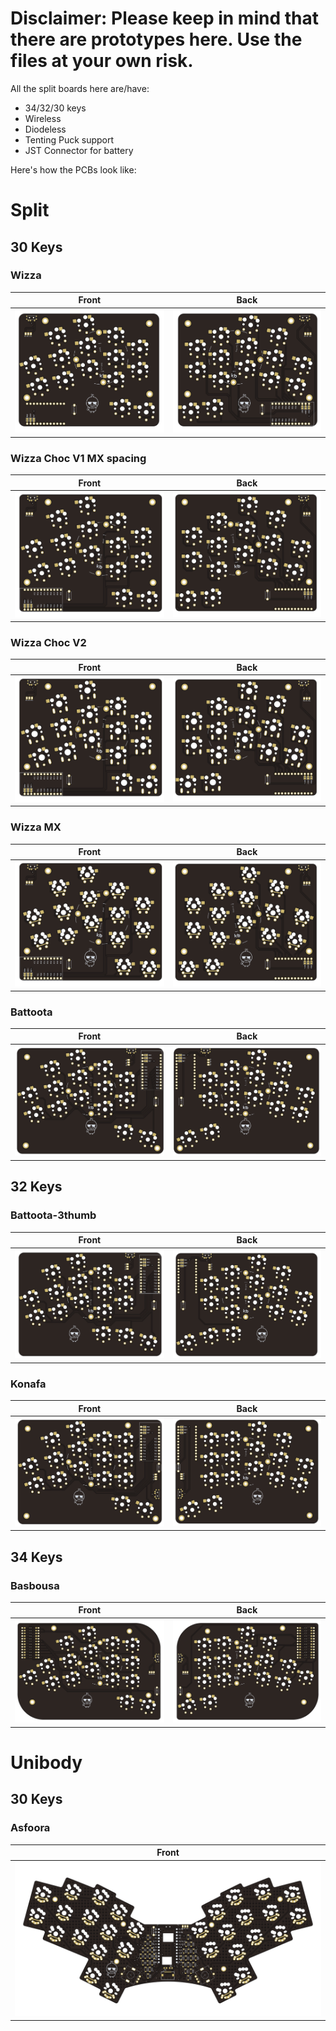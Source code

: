 # Disclaimer: Please keep in mind that there are prototypes here. Use the files at your own risk.

All the split boards here are/have:

- 34/32/30 keys
- Wireless
- Diodeless
- Tenting Puck support
- JST Connector for battery


Here's how the PCBs look like:

# Split

## 30 Keys

### Wizza

| Front | Back |
| :---: | :---: |
| ![front](/images/wizza/front.png) | ![back](/images/wizza/back.png) |

### Wizza Choc V1 MX spacing
| Front | Back |
| :---: | :---: |
| ![front](/images/wizza-chocV1-MX_spacing/front.png) | ![back](/images/wizza-chocV1-MX_spacing/back.png) |

### Wizza Choc V2
| Front | Back |
| :---: | :---: |
| ![front](/images/wizza-chocV2/front.png) | ![back](/images/wizza-chocV2/back.png) |

### Wizza MX
| Front | Back |
| :---: | :---: |
| ![front](/images/wizza-mx/front.png) | ![back](/images/wizza-mx/back.png) |

### Battoota
| Front | Back |
| :---: | :---: |
| ![front](/images/battoota/front.png) | ![back](/images/battoota/back.png) |

## 32 Keys

### Battoota-3thumb

| Front | Back |
| :---: | :---: |
| ![front](/images/battoota-3thumb/front.png) | ![back](/images/battoota-3thumb/back.png) |

### Konafa
| Front | Back |
| :---: | :---: |
| ![front](/images/konafa/front.png) | ![back](/images/konafa/back.png) |

## 34 Keys

### Basbousa
| Front | Back |
| :---: | :---: |
| ![front](/images/basbousa/front.png) | ![back](/images/basbousa/back.png) |

# Unibody

## 30 Keys

### Asfoora
| Front | 
| :---: | 
| ![front](/images/Asfoora/front.png) | 

